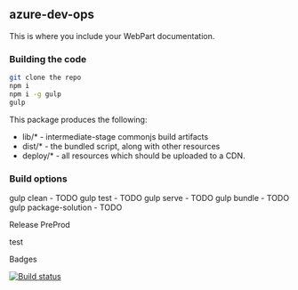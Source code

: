 ## azure-dev-ops

This is where you include your WebPart documentation.

### Building the code

```bash
git clone the repo
npm i
npm i -g gulp
gulp
```

This package produces the following:

* lib/* - intermediate-stage commonjs build artifacts
* dist/* - the bundled script, along with other resources
* deploy/* - all resources which should be uploaded to a CDN.

### Build options

gulp clean - TODO
gulp test - TODO
gulp serve - TODO
gulp bundle - TODO
gulp package-solution - TODO

Release PreProd

test

Badges

[![Build status](https://dev.azure.com/aequos/ModernSearch/_apis/build/status/ModernSearch-CI)](https://dev.azure.com/aequos/ModernSearch/_build/latest?definitionId=3)